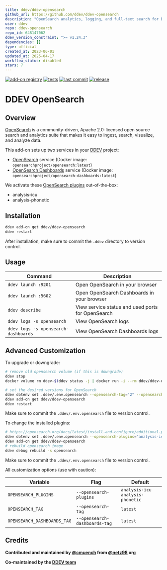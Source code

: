```yaml
---
title: ddev/ddev-opensearch
github_url: https://github.com/ddev/ddev-opensearch
description: "OpenSearch analytics, logging, and full-text search for DDEV"
user: ddev
repo: ddev-opensearch
repo_id: 648147062
ddev_version_constraint: ">= v1.24.3"
dependencies: []
type: official
created_at: 2023-06-01
updated_at: 2025-04-17
workflow_status: disabled
stars: 7
---
```


[![add-on registry](https://img.shields.io/badge/DDEV-Add--on_Registry-blue)](https://addons.ddev.com)
[![tests](https://github.com/ddev/ddev-opensearch/actions/workflows/tests.yml/badge.svg?branch=main)](https://github.com/ddev/ddev-opensearch/actions/workflows/tests.yml?query=branch%3Amain)
[![last commit](https://img.shields.io/github/last-commit/ddev/ddev-opensearch)](https://github.com/ddev/ddev-opensearch/commits)
[![release](https://img.shields.io/github/v/release/ddev/ddev-opensearch)](https://github.com/ddev/ddev-opensearch/releases/latest)

# DDEV OpenSearch

## Overview

[OpenSearch](https://opensearch.org/) is a community-driven, Apache 2.0-licensed open source search and analytics suite that makes it easy to ingest, search, visualize, and analyze data.

This add-on sets up two services in your [DDEV](https://ddev.com) project:

- [OpenSearch](https://opensearch.org/) service (Docker image: `opensearchproject/opensearch:latest`)
- [OpenSearch Dashboards](https://opensearch.org/docs/latest/dashboards/) service (Docker image: `opensearchproject/opensearch-dashboards:latest`)

We activate these [OpenSearch plugins](https://opensearch.org/docs/latest/install-and-configure/additional-plugins/index/) out-of-the-box:

- analysis-icu
- analysis-phonetic

## Installation

```bash
ddev add-on get ddev/ddev-opensearch
ddev restart
```

After installation, make sure to commit the `.ddev` directory to version control.

## Usage

| Command | Description |
| ------- | ----------- |
| `ddev launch :9201` | Open OpenSearch in your browser |
| `ddev launch :5602` | Open OpenSearch Dashboards in your browser |
| `ddev describe` | View service status and used ports for OpenSearch |
| `ddev logs -s opensearch` | View OpenSearch logs |
| `ddev logs -s opensearch-dashboards` | View OpenSearch Dashboards logs |

## Advanced Customization

To upgrade or downgrade:

```bash
# remove old opensearch volume (if this is downgrade)
ddev stop
docker volume rm ddev-$(ddev status -j | docker run -i --rm ddev/ddev-utilities jq -r '.raw.name')_opensearch

# set the desired versions for OpenSearch
ddev dotenv set .ddev/.env.opensearch --opensearch-tag="2" --opensearch-dashboards-tag="2"
ddev add-on get ddev/ddev-opensearch
ddev restart
```

Make sure to commit the `.ddev/.env.opensearch` file to version control.

To change the installed plugins:

```bash
# https://opensearch.org/docs/latest/install-and-configure/additional-plugins/index/
ddev dotenv set .ddev/.env.opensearch --opensearch-plugins="analysis-icu analysis-phonetic"
ddev add-on get ddev/ddev-opensearch
# rebuild opensearch image
ddev debug rebuild -s opensearch
```

Make sure to commit the `.ddev/.env.opensearch` file to version control.

All customization options (use with caution):

| Variable | Flag | Default |
| -------- | ---- | ------- |
| `OPENSEARCH_PLUGINS` | `--opensearch-plugins` | `analysis-icu analysis-phonetic` |
| `OPENSEARCH_TAG` | `--opensearch-tag` | `latest` |
| `OPENSEARCH_DASHBOARDS_TAG` | `--opensearch-dashboards-tag` | `latest` |

## Credits

**Contributed and maintained by [@cmuench](https://github.com/cmuench) from [@netz98](https://github.com/netz98) org**

**Co-maintained by the [DDEV team](https://ddev.com/support-ddev/)**
